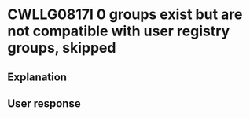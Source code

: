# CWLLG0817I 0 groups exist but are not compatible with user registry groups, skipped

## Explanation

## User response